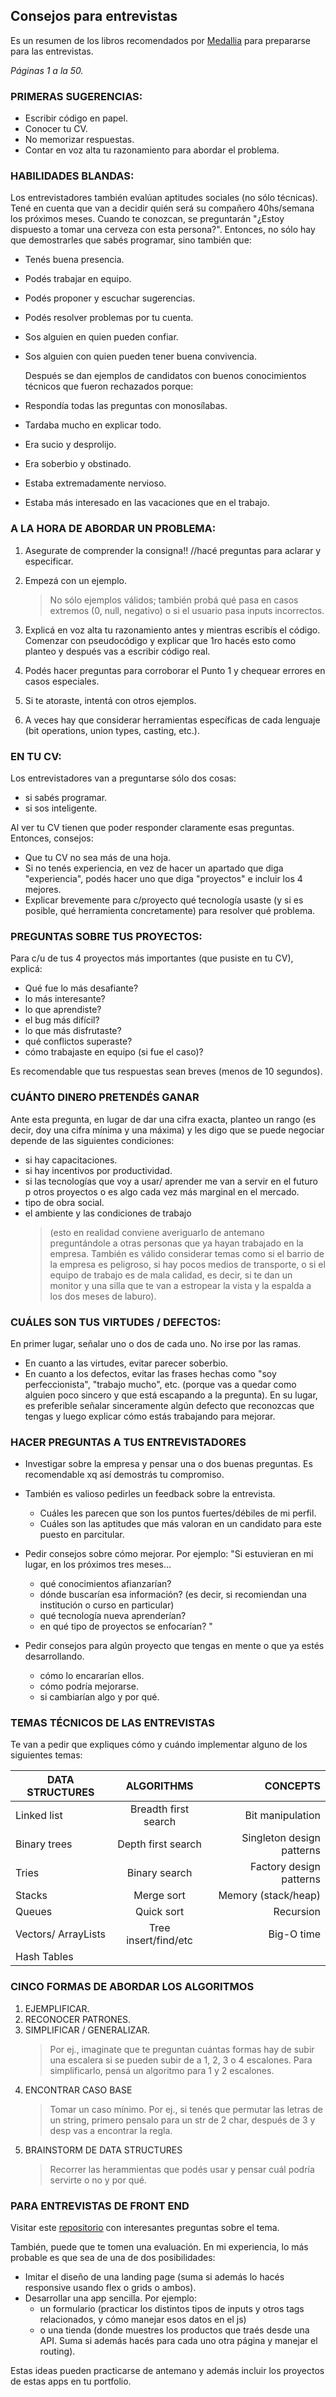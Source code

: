 ## Consejos para entrevistas

Es un resumen de los libros recomendados por [Medallia](http://www.medallia.com.ar/internships/) para prepararse para las entrevistas.

_Páginas 1 a la 50._

### PRIMERAS SUGERENCIAS:

- Escribir código en papel.
- Conocer tu CV.
- No memorizar respuestas.
- Contar en voz alta tu razonamiento para abordar el problema.

### HABILIDADES BLANDAS:

Los entrevistadores también evalúan aptitudes sociales (no sólo técnicas). Tené en cuenta que van a decidir quién será su compañero 40hs/semana los próximos meses. Cuando te conozcan, se preguntarán "¿Estoy dispuesto a tomar una cerveza con esta persona?". Entonces, no sólo hay que demostrarles que sabés programar, sino también que:

- Tenés buena presencia.
- Podés trabajar en equipo.
- Podés proponer y escuchar sugerencias.
- Podés resolver problemas por tu cuenta.
- Sos alguien en quien pueden confiar.
- Sos alguien con quien pueden tener buena convivencia.

  Después se dan ejemplos de candidatos con buenos conocimientos técnicos que fueron rechazados porque:

- Respondía todas las preguntas con monosílabas.
- Tardaba mucho en explicar todo.
- Era sucio y desprolijo.
- Era soberbio y obstinado.
- Estaba extremadamente nervioso.
- Estaba más interesado en las vacaciones que en el trabajo.

### A LA HORA DE ABORDAR UN PROBLEMA:

1. Asegurate de comprender la consigna!! //hacé preguntas para aclarar y especificar.

2. Empezá con un ejemplo.

   > No sólo ejemplos válidos; también probá qué pasa en casos extremos (0, null, negativo) o si el usuario pasa inputs incorrectos.

3. Explicá en voz alta tu razonamiento antes y mientras escribís el código.
   Comenzar con pseudocódigo y explicar que 1ro hacés esto como planteo y después vas a escribir código real.

4. Podés hacer preguntas para corroborar el Punto 1 y chequear errores en casos especiales.
5. Si te atoraste, intentá con otros ejemplos.
6. A veces hay que considerar herramientas específicas de cada lenguaje (bit operations, union types, casting, etc.).

### EN TU CV:

Los entrevistadores van a preguntarse sólo dos cosas:

- si sabés programar.
- si sos inteligente.

Al ver tu CV tienen que poder responder claramente esas preguntas. Entonces, consejos:

- Que tu CV no sea más de una hoja.
- Si no tenés experiencia, en vez de hacer un apartado que diga "experiencia", podés hacer uno que diga "proyectos" e incluir los 4 mejores.
- Explicar brevemente para c/proyecto qué tecnología usaste (y si es posible, qué herramienta concretamente) para resolver qué problema.

### PREGUNTAS SOBRE TUS PROYECTOS:

Para c/u de tus 4 proyectos más importantes (que pusiste en tu CV), explicá:

- Qué fue lo más desafiante?
- lo más interesante?
- lo que aprendiste?
- el bug más difícil?
- lo que más disfrutaste?
- qué conflictos superaste?
- cómo trabajaste en equipo (si fue el caso)?

Es recomendable que tus respuestas sean breves (menos de 10 segundos).

### CUÁNTO DINERO PRETENDÉS GANAR

Ante esta pregunta, en lugar de dar una cifra exacta, planteo un rango (es decir, doy una cifra mínima y una máxima) y les digo que se puede negociar depende de las siguientes condiciones:

- si hay capacitaciones.
- si hay incentivos por productividad.
- si las tecnologías que voy a usar/ aprender me van a servir en el futuro p otros proyectos o es algo cada vez más marginal en el mercado.
- tipo de obra social.
- el ambiente y las condiciones de trabajo
  > (esto en realidad conviene averiguarlo de antemano preguntándole a otras personas que ya hayan trabajado en la empresa. También es válido considerar temas como si el barrio de la empresa es peligroso, si hay pocos medios de transporte, o si el equipo de trabajo es de mala calidad, es decir, si te dan un monitor y una silla que te van a estropear la vista y la espalda a los dos meses de laburo).

### CUÁLES SON TUS VIRTUDES / DEFECTOS:

En primer lugar, señalar uno o dos de cada uno. No irse por las ramas.

- En cuanto a las virtudes, evitar parecer soberbio.
- En cuanto a los defectos, evitar las frases hechas como "soy perfeccionista", "trabajo mucho", etc. (porque vas a quedar como alguien poco sincero y que está escapando a la pregunta). En su lugar, es preferible señalar sinceramente algún defecto que reconozcas que tengas y luego explicar cómo estás trabajando para mejorar.

### HACER PREGUNTAS A TUS ENTREVISTADORES

- Investigar sobre la empresa y pensar una o dos buenas preguntas. Es recomendable xq así demostrás tu compromiso.

- También es valioso pedirles un feedback sobre la entrevista.

  - Cuáles les parecen que son los puntos fuertes/débiles de mi perfil.
  - Cuáles son las aptitudes que más valoran en un candidato para este puesto en parcitular.

- Pedir consejos sobre cómo mejorar. Por ejemplo: "Si estuvieran en mi lugar, en los próximos tres meses...

  - qué conocimientos afianzarían?
  - dónde buscarían esa información? (es decir, si recomiendan una institución o curso en particular)
  - qué tecnología nueva aprenderían?
  - en qué tipo de proyectos se enfocarían? "

- Pedir consejos para algún proyecto que tengas en mente o que ya estés desarrollando.
  - cómo lo encararían ellos.
  - cómo podría mejorarse.
  - si cambiarían algo y por qué.

### TEMAS TÉCNICOS DE LAS ENTREVISTAS

Te van a pedir que expliques cómo y cuándo implementar alguno de los siguientes temas:

| DATA STRUCTURES     |      ALGORITHMS      |                  CONCEPTS |
| ------------------- | :------------------: | ------------------------: |
| Linked list         | Breadth first search |          Bit manipulation |
| Binary trees        |  Depth first search  | Singleton design patterns |
| Tries               |    Binary search     |   Factory design patterns |
| Stacks              |      Merge sort      |       Memory (stack/heap) |
| Queues              |      Quick sort      |                 Recursion |
| Vectors/ ArrayLists | Tree insert/find/etc |                Big-O time |
| Hash Tables         |                      |                           |

### CINCO FORMAS DE ABORDAR LOS ALGORITMOS

1. EJEMPLIFICAR.
2. RECONOCER PATRONES.
3. SIMPLIFICAR / GENERALIZAR.
   > Por ej., imaginate que te preguntan cuántas formas hay de subir una escalera si se pueden
   > subir de a 1, 2, 3 o 4 escalones. Para simplificarlo, pensá un algoritmo para 1 y 2 escalones.
4. ENCONTRAR CASO BASE
   > Tomar un caso mínimo. Por ej., si tenés que permutar las letras de un string, primero pensalo para un str de 2 char, después de 3 y desp vas a encontrar la regla.
5. BRAINSTORM DE DATA STRUCTURES
   > Recorrer las herammientas que podés usar y pensar cuál podría servirte o no y por qué.

### PARA ENTREVISTAS DE FRONT END

Visitar este [repositorio](https://github.com/h5bp/Front-end-Developer-Interview-Questions) con interesantes preguntas sobre el tema.

También, puede que te tomen una evaluación. En mi experiencia, lo más probable es que sea de una de dos posibilidades:

- Imitar el diseño de una landing page (suma si además lo hacés responsive usando flex o grids o ambos).
- Desarrollar una app sencilla. Por ejemplo:
  - un formulario (practicar los distintos tipos de inputs y otros tags relacionados, y cómo manejar esos datos en el js)
  - o una tienda (donde muestres los productos que traés desde una API. Suma si además hacés para cada uno otra página y manejar el routing).

Estas ideas pueden practicarse de antemano y además incluir los proyectos de estas apps en tu portfolio.
